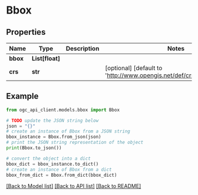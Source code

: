# Bbox


## Properties

Name | Type | Description | Notes
------------ | ------------- | ------------- | -------------
**bbox** | **List[float]** |  | 
**crs** | **str** |  | [optional] [default to 'http://www.opengis.net/def/crs/OGC/1.3/CRS84']

## Example

```python
from ogc_api_client.models.bbox import Bbox

# TODO update the JSON string below
json = "{}"
# create an instance of Bbox from a JSON string
bbox_instance = Bbox.from_json(json)
# print the JSON string representation of the object
print(Bbox.to_json())

# convert the object into a dict
bbox_dict = bbox_instance.to_dict()
# create an instance of Bbox from a dict
bbox_from_dict = Bbox.from_dict(bbox_dict)
```
[[Back to Model list]](../README.md#documentation-for-models) [[Back to API list]](../README.md#documentation-for-api-endpoints) [[Back to README]](../README.md)


